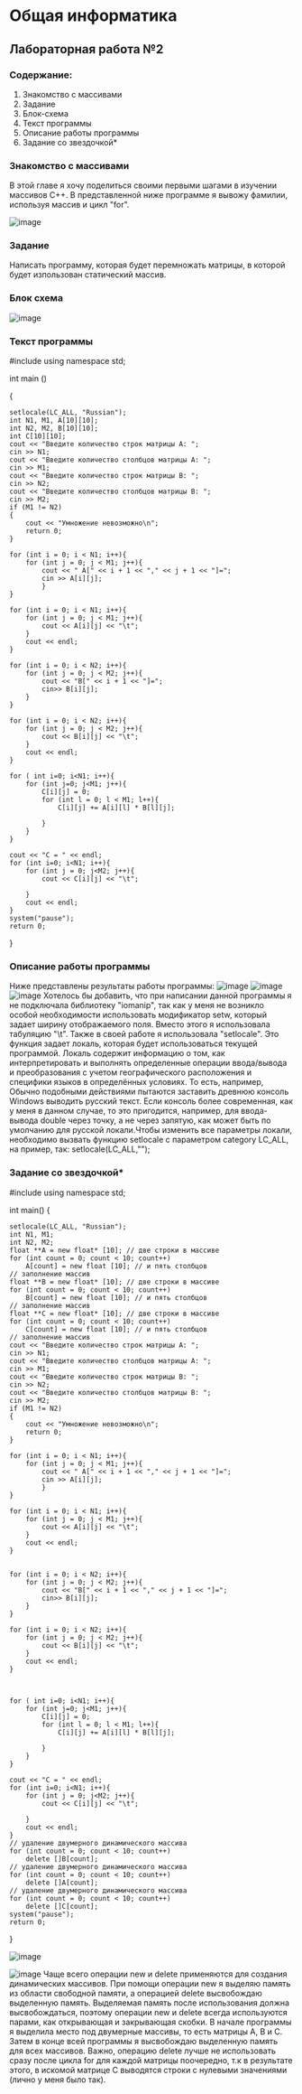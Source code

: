 # Общая информатика
## Лабораторная работа №2
### Содержание:
1. Знакомство с массивами
2. Задание
3. Блок-схема
4. Текст программы
5. Описание работы программы
6. Задание со звездочкой*
### Знакомство с массивами
В этой главе я хочу поделиться своими первыми шагами в изучении массивов С++. В представленной ниже программе я вывожу фамилии, используя массив и цикл "for".

![image](https://user-images.githubusercontent.com/99655198/172048468-0e369c81-fa32-4837-adc5-c20ed21abffc.png)
### Задание
Написать программу, которая будет перемножать матрицы, в которой будет изпользован статический массив.
### Блок схема
![image](https://user-images.githubusercontent.com/99655198/172936935-5865ca61-fdbc-470e-8f97-73a5249a1e8a.png)

### Текст программы

#include <iostream>
using namespace std;

int main ()
    
{
    
    setlocale(LC_ALL, "Russian");
    int N1, M1, A[10][10];
    int N2, M2, B[10][10];
    int C[10][10];
    cout << "Введите количество строк матрицы А: ";
    cin >> N1;
    cout << "Введите количество столбцов матрицы А: ";
    cin >> M1;
    cout << "Введите количество строк матрицы В: ";
    cin >> N2;
    cout << "Введите количество столбцов матрицы В: ";
    cin >> M2;
    if (M1 != N2)
    {
        cout << "Умножение невозможно\n";
        return 0;
    }
    
    for (int i = 0; i < N1; i++){
        for (int j = 0; j < M1; j++){
            cout << " A[" << i + 1 << "," << j + 1 << "]=";
            cin >> A[i][j];
            }
    }
    
    for (int i = 0; i < N1; i++){
        for (int j = 0; j < M1; j++){
            cout << A[i][j] << "\t";
        }
        cout << endl;
    }
    
    for (int i = 0; i < N2; i++){
        for (int j = 0; j < M2; j++){
            cout << "B[" << i + 1 << "]=";
            cin>> B[i][j];
        }
    }
    
    for (int i = 0; i < N2; i++){
        for (int j = 0; j < M2; j++){
            cout << B[i][j] << "\t";
        }
        cout << endl;
    }
    
    for ( int i=0; i<N1; i++){
        for (int j=0; j<M1; j++){
            C[i][j] = 0;
            for (int l = 0; l < M1; l++){
                C[i][j] += A[i][l] * B[l][j];
                
            }
        }
    }
    
    cout << "C = " << endl;
    for (int i=0; i<N1; i++){
        for (int j = 0; j<M2; j++){
            cout << C[i][j] << "\t";
            
        }
        cout << endl;
    }
    system("pause");
    return 0;
}
                       
                       
### Описание работы программы
Ниже представлены результаты работы программы:
![image](https://user-images.githubusercontent.com/99655198/172932468-8dacbaa0-be8f-4395-ac1a-4cdb54272f45.png)
![image](https://user-images.githubusercontent.com/99655198/172932523-3216c48c-a18d-489d-a9c7-929b4f4efd19.png)
![image](https://user-images.githubusercontent.com/99655198/172932568-e162877c-8d67-4c5b-85f3-0175e9e8f8d5.png)
Хотелось бы добавить, что при написании данной программы я не подключала библиотеку "iomanip", так как у меня не возникло особой необходимости использовать модификатор setw, который задает ширину отображаемого поля. Вместо этого я использовала табуляцию "\t". Также в своей работе я использовала "setlocale". Это функция задает локаль, которая будет использоваться текущей программой. Локаль содержит информацию о том, как интерпретировать и выполнять определенные операции ввода/вывода и преобразования с учетом географического расположения и специфики языков в определённых условиях. То есть, например, Обычно подобными действиями пытаются заставить древнюю консоль Windows выводить русский текст. Если консоль более современная, как у меня в данном случае, то это пригодится, например, для ввода-вывода double через точку, а не через запятую, как может быть по умолчанию для русской локали.Чтобы изменить все параметры локали, необходимо вызвать функцию setlocale с параметром category LC_ALL, на пример, так: setlocale(LC_ALL,"");
### Задание со звездочкой*
                    
                    
#include <iostream>
using namespace std;
 
int main()
{
    
    setlocale(LC_ALL, "Russian");
    int N1, M1;
    int N2, M2;
    float **A = new float* [10]; // две строки в массиве
    for (int count = 0; count < 10; count++)
        A[count] = new float [10]; // и пять столбцов
    // заполнение массив
    float **B = new float* [10]; // две строки в массиве
    for (int count = 0; count < 10; count++)
        B[count] = new float [10]; // и пять столбцов
    // заполнение массив
    float **C = new float* [10]; // две строки в массиве
    for (int count = 0; count < 10; count++)
        C[count] = new float [10]; // и пять столбцов
    // заполнение массив
    cout << "Введите количество строк матрицы А: ";
    cin >> N1;
    cout << "Введите количество столбцов матрицы А: ";
    cin >> M1;
    cout << "Введите количество строк матрицы В: ";
    cin >> N2;
    cout << "Введите количество столбцов матрицы В: ";
    cin >> M2;
    if (M1 != N2)
    {
        cout << "Умножение невозможно\n";
        return 0;
    }
    
    for (int i = 0; i < N1; i++){
        for (int j = 0; j < M1; j++){
            cout << " A[" << i + 1 << "," << j + 1 << "]=";
            cin >> A[i][j];
            }
    }
    
    for (int i = 0; i < N1; i++){
        for (int j = 0; j < M1; j++){
            cout << A[i][j] << "\t";
        }
        cout << endl;
    }
    
    
    for (int i = 0; i < N2; i++){
        for (int j = 0; j < M2; j++){
            cout << "B[" << i + 1 << "," << j + 1 << "]=";
            cin>> B[i][j];
        }
    }
    
    for (int i = 0; i < N2; i++){
        for (int j = 0; j < M2; j++){
            cout << B[i][j] << "\t";
        }
        cout << endl;
    }
    
    
    
    for ( int i=0; i<N1; i++){
        for (int j=0; j<M1; j++){
            C[i][j] = 0;
            for (int l = 0; l < M1; l++){
                C[i][j] += A[i][l] * B[l][j];
                
            }
        }
    }
    
    cout << "C = " << endl;
    for (int i=0; i<N1; i++){
        for (int j = 0; j<M2; j++){
            cout << C[i][j] << "\t";
            
        }
        cout << endl;
    }
    // удаление двумерного динамического массива
    for (int count = 0; count < 10; count++) 
        delete []B[count];
    // удаление двумерного динамического массива
    for (int count = 0; count < 10; count++) 
        delete []A[count];
    // удаление двумерного динамического массива
    for (int count = 0; count < 10; count++) 
        delete []C[count];
    system("pause");
    return 0;

}                    
                    

![image](https://user-images.githubusercontent.com/99655198/172939638-dd0c3baf-f32d-408d-9f65-a7b27cd35fab.png)
                
![image](https://user-images.githubusercontent.com/99655198/172939674-e33658e1-2a45-4c65-9d53-4da29d2c2499.png)
Чаще всего операции new и delete применяются для создания динамических массивов. При помощи операции new я выделяю память из области свободной памяти, а операцией delete высвобождаю выделенную память. Выделяемая память после использования должна высвобождаться, поэтому операции new и delete всегда используются парами, как открывающая и закрывающая скобки. В начале программы я выделила место под двумерные массивы, то есть матрицы А, В и С. Затем в конце  всей программы я высвобождаю выделенную память для всех массивов. Важно, операцию delete лучше не использовать сразу после цикла for для каждой матрицы поочередно, т.к в результате этого, в искомой матрице С выводятся строки с нулевыми значениями (лично у меня было так).               
